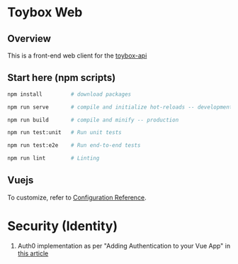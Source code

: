 # Toybox Web

## Overview

This is a front-end web client for the [toybox-api](https://github.com/abcox/toybox-api)

## Start here (npm scripts)

```bash
npm install         # download packages

npm run serve       # compile and initialize hot-reloads -- development

npm run build       # compile and minify -- production

npm run test:unit   # Run unit tests

npm run test:e2e    # Run end-to-end tests

npm run lint        # Linting
```

## Vuejs
To customize, refer to [Configuration Reference](https://cli.vuejs.org/config/).

# Security (Identity)

1. Auth0 implementation as per "Adding Authentication to your Vue App" in [this article](https://auth0.com/blog/beginner-vuejs-tutorial-with-user-login/)
